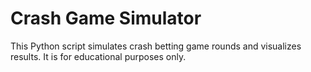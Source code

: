 # Crash Game Simulator
This Python script simulates crash betting game rounds and visualizes results. It is for educational purposes only.
